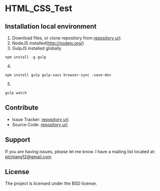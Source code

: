 # HTML_CSS_Test

Installation local environment
------------

1. Download files, or clone repository from [repository url](https://github.com/ptchiangchloe/front_end_web_developer/tree/master/neighborhood_map).
2. NodeJS installed(http://nodejs.org/)
3. GulpJS installed globally
```
npm install -g gulp
```
4.
```
npm install gulp gulp-sass browser-sync -save-dev
```
5.
```
gulp watch
```

Contribute
----------

- Issue Tracker: [repository url](https://github.com/ptchiangchloe/HTML_CSS_Test).
- Source Code: [repository url](https://github.com/ptchiangchloe/HTML_CSS_Test).

Support
-------

If you are having issues, please let me know.
I have a mailing list located at: ptchiang12@gmail.com

License
-------

The project is licensed under the BSD license.
